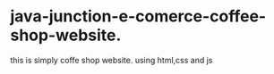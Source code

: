 # java-junction-e-comerce-coffee-shop-website.
this is simply coffe shop website. 
using html,css and js
